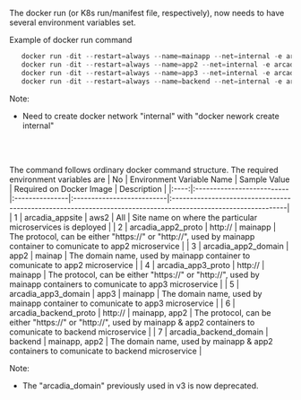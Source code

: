 The docker run (or K8s run/manifest file, respectively), now needs to have several environment variables set.

Example of docker run command 
```python
   docker run -dit --restart=always --name=mainapp --net=internal -e arcadia_appsite="aws_x" -e arcadia_app2_proto="http://" -e arcadia_app2_domain="app2" -e arcadia_app3_proto="http://" -e arcadia_app3_domain="app3" -e arcadia_backend_proto="http://" -e arcadia_backend_domain="backend" -p 80:80 doddywid/arcadia-mainapp:v6
   docker run -dit --restart=always --name=app2 --net=internal -e arcadia_appsite="aws_x" -e arcadia_backend_proto="http://" -e arcadia_backend_domain="backend" -p 81:80 doddywid/arcadia-app2:v6
   docker run -dit --restart=always --name=app3 --net=internal -e arcadia_appsite="aws_x" -p 82:80 doddywid/arcadia-app3:v6
   docker run -dit --restart=always --name=backend --net=internal -e arcadia_appsite="aws_x" -p 83:80 doddywid/arcadia-backend:v6
```
Note: 
- Need to create docker network "internal" with "docker nework create internal"

</br>
</br>

The command follows ordinary docker command structure.
The required environment variables are
|  No  | Environment Variable Name | Sample Value   | Required on Docker Image  | Description                                                                                                   |
|:----:|:--------------------------|:---------------|:--------------------------|:--------------------------------------------------------------------------------------------------------------|
|  1   | arcadia_appsite           | aws2           | All                       | Site name on where the particular microservices is deployed                                                  |
|  2   | arcadia_app2_proto        | http://        | mainapp                   | The protocol, can be either "https://" or "http://", used by mainapp container to comunicate to app2 microservice |
|  3   | arcadia_app2_domain       | app2           | mainap                    | The domain name, used by mainapp container to comunicate to app2 microservice                                       |
|  4   | arcadia_app3_proto        | http://        | mainapp                   | The protocol, can be either "https://" or "http://", used by mainapp containers to comunicate to app3 microservice |
|  5   | arcadia_app3_domain       | app3           | mainapp                   | The domain name, used by mainapp container to comunicate to app3 microservice                                       |
|  6   | arcadia_backend_proto     | http://        | mainapp, app2             | The protocol, can be either "https://" or "http://", used by mainapp & app2 containers to comunicate to backend microservice |
|  7   | arcadia_backend_domain    | backend        | mainapp, app2             | The domain name, used by mainapp & app2 containers to comunicate to backend microservice                                       |

Note: 
- The "arcadia_domain" previously used in v3 is now deprecated.
